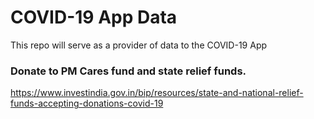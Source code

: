 # COVID-19 App Data

This repo will serve as a provider of data to the COVID-19 App

### Donate to PM Cares fund and state relief funds.

https://www.investindia.gov.in/bip/resources/state-and-national-relief-funds-accepting-donations-covid-19
